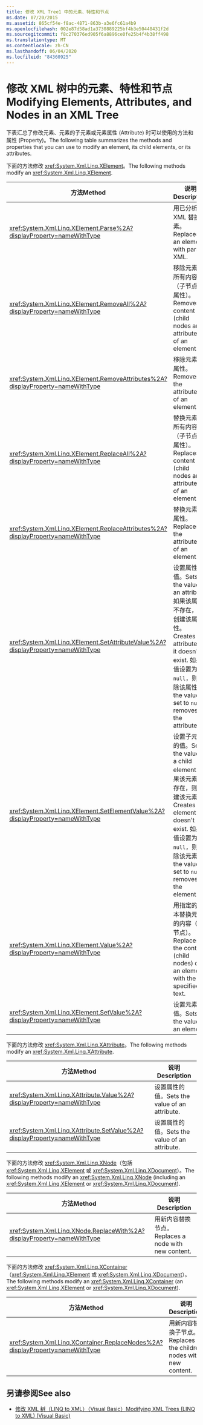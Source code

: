 ```yaml
---
title: 修改 XML Tree1 中的元素、特性和节点
ms.date: 07/20/2015
ms.assetid: 865cf54e-f8ac-4871-863b-a3e6fc61a4b9
ms.openlocfilehash: 002e87d58ad1a3730889225bf4b3e50448431f2d
ms.sourcegitcommit: f8c270376ed905f6a8896ce0fe25b4f4b38ff498
ms.translationtype: MT
ms.contentlocale: zh-CN
ms.lasthandoff: 06/04/2020
ms.locfileid: "84360925"
---
```

# <a name="modifying-elements-attributes-and-nodes-in-an-xml-tree"></a><span data-ttu-id="47b80-102">修改 XML 树中的元素、特性和节点</span><span class="sxs-lookup"><span data-stu-id="47b80-102">Modifying Elements, Attributes, and Nodes in an XML Tree</span></span>
<span data-ttu-id="47b80-103">下表汇总了修改元素、元素的子元素或元素属性 (Attribute) 时可以使用的方法和属性 (Property)。</span><span class="sxs-lookup"><span data-stu-id="47b80-103">The following table summarizes the methods and properties that you can use to modify an element, its child elements, or its attributes.</span></span>  
  
 <span data-ttu-id="47b80-104">下面的方法修改 <xref:System.Xml.Linq.XElement>。</span><span class="sxs-lookup"><span data-stu-id="47b80-104">The following methods modify an <xref:System.Xml.Linq.XElement>.</span></span>  
  
|<span data-ttu-id="47b80-105">方法</span><span class="sxs-lookup"><span data-stu-id="47b80-105">Method</span></span>|<span data-ttu-id="47b80-106">说明</span><span class="sxs-lookup"><span data-stu-id="47b80-106">Description</span></span>|  
|------------|-----------------|  
|<xref:System.Xml.Linq.XElement.Parse%2A?displayProperty=nameWithType>|<span data-ttu-id="47b80-107">用已分析的 XML 替换元素。</span><span class="sxs-lookup"><span data-stu-id="47b80-107">Replaces an element with parsed XML.</span></span>|  
|<xref:System.Xml.Linq.XElement.RemoveAll%2A?displayProperty=nameWithType>|<span data-ttu-id="47b80-108">移除元素的所有内容（子节点和属性）。</span><span class="sxs-lookup"><span data-stu-id="47b80-108">Removes all content (child nodes and attributes) of an element.</span></span>|  
|<xref:System.Xml.Linq.XElement.RemoveAttributes%2A?displayProperty=nameWithType>|<span data-ttu-id="47b80-109">移除元素的属性。</span><span class="sxs-lookup"><span data-stu-id="47b80-109">Removes the attributes of an element.</span></span>|  
|<xref:System.Xml.Linq.XElement.ReplaceAll%2A?displayProperty=nameWithType>|<span data-ttu-id="47b80-110">替换元素的所有内容（子节点和属性）。</span><span class="sxs-lookup"><span data-stu-id="47b80-110">Replaces all content (child nodes and attributes) of an element.</span></span>|  
|<xref:System.Xml.Linq.XElement.ReplaceAttributes%2A?displayProperty=nameWithType>|<span data-ttu-id="47b80-111">替换元素的属性。</span><span class="sxs-lookup"><span data-stu-id="47b80-111">Replaces the attributes of an element.</span></span>|  
|<xref:System.Xml.Linq.XElement.SetAttributeValue%2A?displayProperty=nameWithType>|<span data-ttu-id="47b80-112">设置属性的值。</span><span class="sxs-lookup"><span data-stu-id="47b80-112">Sets the value of an attribute.</span></span> <span data-ttu-id="47b80-113">如果该属性不存在，则创建该属性。</span><span class="sxs-lookup"><span data-stu-id="47b80-113">Creates the attribute if it doesn't exist.</span></span> <span data-ttu-id="47b80-114">如果值设置为 `null`，则移除该属性。</span><span class="sxs-lookup"><span data-stu-id="47b80-114">If the value is set to `null`, removes the attribute.</span></span>|  
|<xref:System.Xml.Linq.XElement.SetElementValue%2A?displayProperty=nameWithType>|<span data-ttu-id="47b80-115">设置子元素的值。</span><span class="sxs-lookup"><span data-stu-id="47b80-115">Sets the value of a child element.</span></span> <span data-ttu-id="47b80-116">如果该元素不存在，则创建该元素。</span><span class="sxs-lookup"><span data-stu-id="47b80-116">Creates the element if it doesn't exist.</span></span> <span data-ttu-id="47b80-117">如果值设置为 `null`，则移除该元素。</span><span class="sxs-lookup"><span data-stu-id="47b80-117">If the value is set to `null`, removes the element.</span></span>|  
|<xref:System.Xml.Linq.XElement.Value%2A?displayProperty=nameWithType>|<span data-ttu-id="47b80-118">用指定的文本替换元素的内容（子节点）。</span><span class="sxs-lookup"><span data-stu-id="47b80-118">Replaces the content (child nodes) of an element with the specified text.</span></span>|  
|<xref:System.Xml.Linq.XElement.SetValue%2A?displayProperty=nameWithType>|<span data-ttu-id="47b80-119">设置元素的值。</span><span class="sxs-lookup"><span data-stu-id="47b80-119">Sets the value of an element.</span></span>|  
  
 <span data-ttu-id="47b80-120">下面的方法修改 <xref:System.Xml.Linq.XAttribute>。</span><span class="sxs-lookup"><span data-stu-id="47b80-120">The following methods modify an <xref:System.Xml.Linq.XAttribute>.</span></span>  
  
|<span data-ttu-id="47b80-121">方法</span><span class="sxs-lookup"><span data-stu-id="47b80-121">Method</span></span>|<span data-ttu-id="47b80-122">说明</span><span class="sxs-lookup"><span data-stu-id="47b80-122">Description</span></span>|  
|------------|-----------------|  
|<xref:System.Xml.Linq.XAttribute.Value%2A?displayProperty=nameWithType>|<span data-ttu-id="47b80-123">设置属性的值。</span><span class="sxs-lookup"><span data-stu-id="47b80-123">Sets the value of an attribute.</span></span>|  
|<xref:System.Xml.Linq.XAttribute.SetValue%2A?displayProperty=nameWithType>|<span data-ttu-id="47b80-124">设置属性的值。</span><span class="sxs-lookup"><span data-stu-id="47b80-124">Sets the value of an attribute.</span></span>|  
  
 <span data-ttu-id="47b80-125">下面的方法修改 <xref:System.Xml.Linq.XNode>（包括 <xref:System.Xml.Linq.XElement> 或 <xref:System.Xml.Linq.XDocument>）。</span><span class="sxs-lookup"><span data-stu-id="47b80-125">The following methods modify an <xref:System.Xml.Linq.XNode> (including an <xref:System.Xml.Linq.XElement> or <xref:System.Xml.Linq.XDocument>).</span></span>  
  
|<span data-ttu-id="47b80-126">方法</span><span class="sxs-lookup"><span data-stu-id="47b80-126">Method</span></span>|<span data-ttu-id="47b80-127">说明</span><span class="sxs-lookup"><span data-stu-id="47b80-127">Description</span></span>|  
|------------|-----------------|  
|<xref:System.Xml.Linq.XNode.ReplaceWith%2A?displayProperty=nameWithType>|<span data-ttu-id="47b80-128">用新内容替换节点。</span><span class="sxs-lookup"><span data-stu-id="47b80-128">Replaces a node with new content.</span></span>|  
  
 <span data-ttu-id="47b80-129">下面的方法修改 <xref:System.Xml.Linq.XContainer>（<xref:System.Xml.Linq.XElement> 或 <xref:System.Xml.Linq.XDocument>）。</span><span class="sxs-lookup"><span data-stu-id="47b80-129">The following methods modify an <xref:System.Xml.Linq.XContainer> (an <xref:System.Xml.Linq.XElement> or <xref:System.Xml.Linq.XDocument>).</span></span>  
  
|<span data-ttu-id="47b80-130">方法</span><span class="sxs-lookup"><span data-stu-id="47b80-130">Method</span></span>|<span data-ttu-id="47b80-131">说明</span><span class="sxs-lookup"><span data-stu-id="47b80-131">Description</span></span>|  
|------------|-----------------|  
|<xref:System.Xml.Linq.XContainer.ReplaceNodes%2A?displayProperty=nameWithType>|<span data-ttu-id="47b80-132">用新内容替换子节点。</span><span class="sxs-lookup"><span data-stu-id="47b80-132">Replaces the children nodes with new content.</span></span>|  
  
## <a name="see-also"></a><span data-ttu-id="47b80-133">另请参阅</span><span class="sxs-lookup"><span data-stu-id="47b80-133">See also</span></span>

- [<span data-ttu-id="47b80-134">修改 XML 树（LINQ to XML）（Visual Basic）</span><span class="sxs-lookup"><span data-stu-id="47b80-134">Modifying XML Trees (LINQ to XML) (Visual Basic)</span></span>](modifying-xml-trees-linq-to-xml.md)
